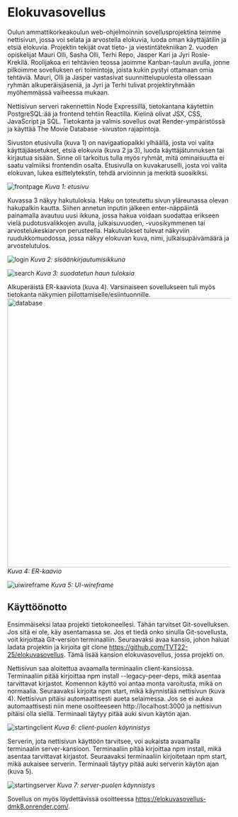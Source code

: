 # Elokuvasovellus

Oulun ammattikorkeakoulun web-ohjelmoinnin sovellusprojektina teimme nettisivun, jossa voi selata ja arvostella elokuvia, luoda oman käyttäjätilin ja etsiä elokuvia. Projektin tekijät ovat tieto- ja viestintätekniikan 2. vuoden opiskelijat Mauri Olli, Sasha Olli, Terhi Repo, Jasper Kari ja Jyri Rosle-Krekilä. Roolijakoa eri tehtävien teossa jaoimme Kanban-taulun avulla, jonne pilkoimme sovelluksen eri toimintoja, joista kukin pystyi ottamaan omia tehtäviä. Mauri, Olli ja Jasper vastasivat suunnittelupuolesta ollessaan ryhmän alkuperäisjäseniä, ja Jyri ja Terhi tulivat projektiryhmään myöhemmässä vaiheessa mukaan.

Nettisivun serveri rakennettiin Node Expressillä, tietokantana käytettiin PostgreSQL:ää ja frontend tehtiin Reactilla. Kielinä olivat JSX, CSS, JavaScript ja SQL. Tietokanta ja valmis sovellus ovat Render-ympäristössä ja käyttää The Movie Database -sivuston rajapintoja.

Sivuston etusivulla (kuva 1) on navigaatiopalkki ylhäällä, josta voi valita käyttäjäasetukset, etsiä elokuvia (kuva 2 ja 3), luoda käyttäjätunnuksen tai kirjautua sisään. Sinne oli tarkoitus tulla myös ryhmät, mitä ominaisuutta ei saatu valmiiksi frontendin osalta. Etusivulla on kuvakaruselli, josta voi valita elokuvan, lukea esittelytekstin, tehdä arvioinnin ja merkitä suosikiksi.

![frontpage](https://github.com/TVT22-25/elokuvasovellus/assets/127750359/84805ff7-533b-4907-886b-c9e8862be4e6)
_Kuva 1: etusivu_

Kuvassa 3 näkyy hakutuloksia. Haku on toteutettu sivun yläreunassa olevan hakupalkin kautta. Siihen annetun inputin jälkeen enter-näppäintä painamalla avautuu uusi ikkuna, jossa hakua voidaan suodattaa erikseen vielä pudotusvalikkojen avulla, julkaisuvuoden, -vuosikymmenen tai arvostelukeskiarvon perusteella. Hakutulokset tulevat näkyviin ruudukkomuodossa, jossa näkyy elokuvan kuva, nimi, julkaisupäivämäärä ja arvostelutulos.

![login](https://github.com/TVT22-25/elokuvasovellus/assets/127750359/6cf7857c-7ea9-4a60-92df-8fb21d972d26)
_Kuva 2: sisäänkirjautumisikkuna_


![search](https://github.com/TVT22-25/elokuvasovellus/assets/127750359/b2ecda5b-00a4-4502-84f6-1f922870bfd1)
_Kuva 3: suodatetun haun tuloksia_

Alkuperäistä ER-kaaviota (kuva 4). Varsinaiseen sovellukseen tuli myös tietokanta näkymien piilottamiselle/esiintuonnille.
<img width="606" alt="database" src="https://github.com/TVT22-25/elokuvasovellus/assets/127750359/7fc6fb8b-4a8a-4148-bbcf-96c72a9b3e30">
_Kuva 4: ER-kaavio_


![uiwireframe](https://github.com/TVT22-25/elokuvasovellus/assets/127750359/fc39f02d-ade6-4b09-8500-d4998c4831a4)
_Kuva 5: UI-wireframe_

## Käyttöönotto

Ensimmäiseksi lataa projekti tietokoneellesi. Tähän tarvitset Git-sovelluksen. Jos sitä ei ole, käy asentamassa se. Jos et tiedä onko sinulla Git-sovellusta, voit kirjoittaa Git-version terminaaliin. Seuraavaksi avaa kansio, johon haluat ladata projektin ja kirjoita git clone https://github.com/TVT22-25/elokuvasovellus. Tämä lisää kansion elokuvasovellus, jossa projekti on.

Nettisivun saa aloitettua avaamalla terminaalin client-kansiossa. Terminaaliin pitää kirjoittaa npm install --legacy-peer-deps, mikä asentaa tarvittavat kirjastot. Komennon käyttö voi antaa monta varoitusta, mikä on normaalia. Seuraavaksi kirjoita npm start, mikä käynnistää nettisivun (kuva 4). Nettisivun pitäisi automaattisesti aueta selaimessa. Jos se ei aukea automaattisesti niin mene osoitteeseen http://localhost:3000 ja nettisivun pitäisi olla siellä. Terminaali täytyy pitää auki sivun käytön ajan.

![startingclient](https://github.com/TVT22-25/elokuvasovellus/assets/127750359/64ea44e2-f079-4b8a-96d2-09fc68bdedcb)
_Kuva 6: client-puolen käynnistys_


Serverin, jota nettisivun käyttöön tarvitsee, voi aukaista avaamalla terminaalin server-kansioon. Terminaaliin pitää kirjoittaa npm install, mikä asentaa tarvittavat kirjastot. Seuraavaksi terminaaliin kirjoitetaan npm start, mikä aukaisee serverin. Terminaali täytyy pitää auki serverin käytön ajan (kuva 5).


![startingserver](https://github.com/TVT22-25/elokuvasovellus/assets/127750359/fdf05a98-f249-4c6b-bd59-2a2cef5ceba7)
_Kuva 7: server-puolen käynnistys_

Sovellus on myös löydettävissä osoitteessa <https://elokuvasovellus-dmk8.onrender.com/>.

